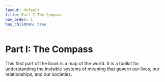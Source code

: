 ```yaml
---
layout: default
title: Part I The Compass
nav_order: 1
has_children: true
---
```


# Part I: The Compass

This first part of the book is a map of the world. It is a toolkit for understanding the invisible systems of meaning that govern our lives, our relationships, and our societies.
